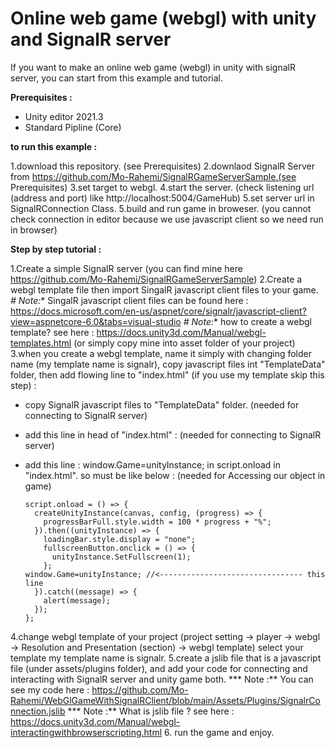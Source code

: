 # Online web game (webgl) with unity and SignalR server

If you want to make an online web game (webgl) in unity with signalR server, you can start from this example and tutorial.

**Prerequisites :**

* Unity editor 2021.3
* Standard Pipline (Core)

**to run this example :**

1.download this repository. (see Prerequisites)
2.downlaod SignalR Server from https://github.com/Mo-Rahemi/SignalRGameServerSample.(see Prerequisites)
3.set target to webgl.
4.start the server. (check listening url (address and port) like http://localhost:5004/GameHub)
5.set server url in SignalRConnection Class.
5.build and run game in broweser. (you cannot check connection in editor because we use javascript client so we need run in browser)

**Step by step tutorial :**

1.Create a simple SignalR server (you can find mine here https://github.com/Mo-Rahemi/SignalRGameServerSample)
2.Create a webgl template file then import SingalR javascript client files to your game.
**#* Note:** SingalR javascript client files can be found here : https://docs.microsoft.com/en-us/aspnet/core/signalr/javascript-client?view=aspnetcore-6.0&tabs=visual-studio
**#* Note:** how to create a webgl template? see here : https://docs.unity3d.com/Manual/webgl-templates.html  (or simply copy mine into asset folder of your project) 
3.when you create a webgl template, name it simply with changing folder name (my template name is signalr), copy javascript files int "TemplateData" folder, then add flowing line to "index.html" (if you use my template skip this step) :

- copy SignalR javascript files to "TemplateData" folder. (needed for connecting to SignalR server)
- add this line in head of "index.html" : <script src="TemplateData/signalr.js"></script>  (needed for connecting to SignalR server)
- add this line : window.Game=unityInstance; in script.onload in "index.html". so must be like below :  (needed for Accessing our object in game)

      script.onload = () => {
        createUnityInstance(canvas, config, (progress) => {
          progressBarFull.style.width = 100 * progress + "%";
        }).then((unityInstance) => {
          loadingBar.style.display = "none";
          fullscreenButton.onclick = () => {
            unityInstance.SetFullscreen(1);
          };
	  window.Game=unityInstance; //<-------------------------------- this line
        }).catch((message) => {
          alert(message);
        });
      };
      
4.change webgl template of your project (project setting -> player -> webgl -> Resolution and Presentation (section) -> webgl template) select your template my template name is signalr.
5.create a jslib file that is a javascript file (under assets/plugins folder), and add your code for connecting and interacting with SignalR server and unity game both.
*** Note :** You can see my code here : https://github.com/Mo-Rahemi/WebGlGameWithSignalRClient/blob/main/Assets/Plugins/SignalrConnection.jslib
*** Note :** What is jslib file ? see here : https://docs.unity3d.com/Manual/webgl-interactingwithbrowserscripting.html
6. run the game and enjoy.
